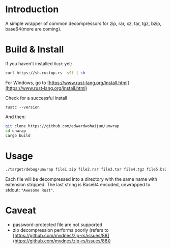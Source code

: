 # Introduction
A simple wrapper of common decompressors for zip, rar, xz, tar, tgz, bzip, base64(more are coming). 

# Build & Install
If you haven't installed `Rust` yet: 
```bash
curl https://sh.rustup.rs -sSf | sh
```

For Windows, go to [https://www.rust-lang.org/install.html](https://www.rust-lang.org/install.html)

Check for a successful install
```bashe
rustc --version 
```
And then:
```bash
git clone https://github.com/edwardwohaijun/unwrap
cd unwrap
cargo build
```
# Usage
```bash
./target/debug/unwrap file1.zip file2.rar file3.tar file4.tgz file5.bz2 file6.rar QXdlc29tZSBSdXN0
```
Each file will be decompressed into a directory with the same name with extension stripped.
The last string is Base64 encoded, unwrapped to stdout: `"Awesome Rust"`.

# Caveat
* password-protected file are not supported
* zip decompression performs poorly (refers to [https://github.com/mvdnes/zip-rs/issues/88](https://github.com/mvdnes/zip-rs/issues/88))  